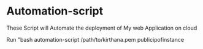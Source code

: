 Automation-script
=================

These Script will Automate the deployment of My web Application on cloud 

Run "bash automation-script /path/to/kirthana.pem publicipofinstance
